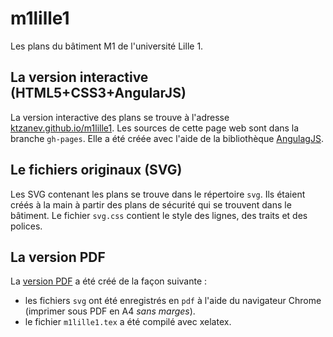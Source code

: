 m1lille1
========

Les plans du bâtiment M1 de l'université Lille 1.

La version interactive (HTML5+CSS3+AngularJS)
----------------------------------------
La version interactive des plans se trouve à l'adresse [ktzanev.github.io/m1lille1](https://ktzanev.github.io/m1lille1/).
Les sources de cette page web sont dans la branche `gh-pages`.
Elle a été créée avec l'aide de la bibliothèque [AngulagJS](http://angularjs.org).

Le fichiers originaux (SVG)
---------------------------
Les SVG contenant les plans se trouve dans le répertoire `svg`.
Ils étaient créés à la main à partir des plans de sécurité qui se trouvent dans le bâtiment.
Le fichier `svg.css` contient le style des lignes, des traits et des polices.

La version PDF
--------------
La [version PDF](http://ktzanev.github.io/m1lille1/m1lille1.pdf) a été créé de la façon suivante :

* les fichiers `svg` ont été enregistrés en `pdf` à l'aide du navigateur Chrome (imprimer sous PDF en A4 *sans marges*).
* le fichier `m1lille1.tex` a été compilé avec xelatex.




